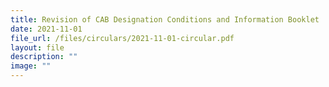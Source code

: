```yaml
---
title: Revision of CAB Designation Conditions and Information Booklet
date: 2021-11-01
file_url: /files/circulars/2021-11-01-circular.pdf
layout: file
description: ""
image: ""
---
```

